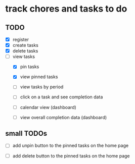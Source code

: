 # track chores and tasks to do


## TODO
 - [x] register
 - [x] create tasks
 - [x] delete tasks
 - [ ] view tasks
    - [x] pin tasks
    - [x] view pinned tasks
    - [ ] view tasks by period
    - [ ] click on a task and see completion data
    - [ ] calendar view (dashboard)
    - [ ] view overall completion data (dashboard)


## small TODOs
 - [ ] add unpin button to the pinned tasks on the home page
 - [ ] add delete button to the pinned tasks on the home page

